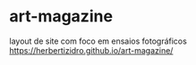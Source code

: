 # art-magazine
layout de site com foco em ensaios fotográficos
https://herbertizidro.github.io/art-magazine/
